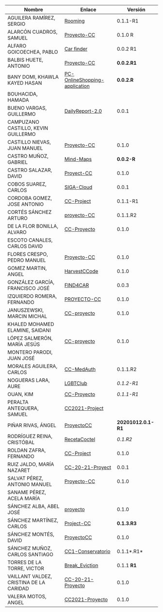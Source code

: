 | Nombre | Enlace | Versión |
|--------|--------|---------|
|AGUILERA RAMÍREZ, SERGIO | [Rooming](https://github.com/Aguilera4/Rooming) |0.1.1-R1 |
|ALARCÓN CUADROS, SAMUEL | [Proyecto-CC](https://github.com/kaizensamuel/Proyecto-CC-20-21)| 0.1.0  R|
|ALFARO GOICOECHEA, PABLO | [Car finder](https://github.com/pabloalfaro/Car-finder)| 0.0.2 R1|
|BALBIS HUETE, ANTONIO | [Proyecto-CC](https://github.com/antobalbis/CC-20-21-antoniobalbis) |**0.0.2.R1**|
|BANY DOMI, KHAWLA KAYED HASAN | [PC-OnlineShopping-application](https://github.com/khawla-banydomi/PC-OnlineShopping-application) | **0.0.2.R** |
|BOUHACIDA, HAMADA | | |
|BUENO VARGAS, GUILLERMO | [DailyReport-2.0](https://github.com/Guillergood/DailyReport-2.0) | 0.0.1 |
|CAMPUZANO CASTILLO, KEVIN GUILLERMO | | |
|CASTILLO NIEVAS, JUAN MANUEL | [Proyecto-CC](https://github.com/Jumacasni/Proyecto-CC) | 0.1.0 |
|CASTRO MUÑOZ, GABRIEL  |[Mind-Maps](https://github.com/GabCas28/Mind-Maps) | **0.0.2-R**|
|CASTRO SALAZAR, DAVID | [Proyect-CC](https://github.com/DADSILVER/CC-Proyect) | 0.1.0 |
|COBOS SUAREZ, CARLOS | [SIGA-Cloud](https://github.com/kcobos/SIGA-Cloud) | 0.0.1 |
|CORDOBA GOMEZ, JOSE ANTONIO |  [CC-Project](https://github.com/pepitoenpeligro/CC-Project) |  0.1.1-R1  |
|CORTÉS SÁNCHEZ ARTURO  | [proyecto-CC](https://github.com/arturocs/proyecto-CC) | 0.1.1.R2 |
|DE LA FLOR BONILLA, ALVARO | [CC-Proyecto](https://github.com/alvarodelaflor/CC-Proyecto) | 0.1.0 |
|ESCOTO CANALES, CARLOS DAVID | | |
|FLORES CRESPO, PEDRO MANUEL | [Proyecto-CC](https://github.com/PedroMFC/Proyecto-CC) | 0.1.0 |
|GOMEZ MARTIN, ANGEL | [HarvestCCode](https://github.com/harvestcore/HarvestCCode) | 0.1.0 |
|GONZÁLEZ GARCÍA, FRANCISCO JOSÉ | [FIND4CAR](https://github.com/Neo-Stark/FIND4CAR) | 0.0.3 |
|IZQUIERDO ROMERA, FERNANDO  | [PROYECTO-CC](https://github.com/fer227/PROYECTO-CC) | 0.1.0 |
|JANUSZEWSKI, MARCIN MICHAL | [CC-proyecto](https://github.com/januszewskimar/CC-proyecto)| 0.1.0 |
|KHALED MOHAMED ELAMINE, SAIDANI | | |
|LÓPEZ SALMERÓN, MARÍA JESÚS | [CC-proyecto](https://github.com/mjls130598/CC-proyecto) |0.1.0 | 
|MONTERO PARODI, JUAN JOSÉ | | |
|MORALES AGUILERA, CARLOS | [CC-MedAuth](https://github.com/Carlosma7/CC-MedAuth) | 0.1.1.R2 |
|NOGUERAS LARA, AURE | [LGBTClub](https://github.com/aure-nogueras/LGBTClub) | *0.1.2-R1* |
|OUAN, KIM | [CC-Proyecto](https://github.com/ouank/CC-proyecto) | *0.1.1-R1* |
|PERALTA ANTEQUERA, SAMUEL | [CC2021-Project](https://github.com/Samius1/CC2021-Project) | |
|PIÑAR RIVAS, ÁNGEL | [ProyectoCC](https://github.com/Anglepi/ProyectoCC) | **20201012.0.1-R1** |
|RODRÍGUEZ REINA, CRISTÓBAL | [RecetaCoctel](https://github.com/cr13/RecetaCoctel) | *0.1.R2* |
|ROLDAN ZAFRA, FERNANDO | [CC-Project](https://github.com/FernandoRoldan93/CC-Project) | 0.1.0 |
|RUIZ JALDO, MARÍA NAZARET |[CC-20-21-Proyect](https://github.com/NazaretRJ/CC-2021-Project.git) |0.0.1 |
|SALVAT PÉREZ, ANTONIO MANUEL | [Proyecto-CC](https://github.com/antoniosp7/Proyecto-CC) | 0.1.0 |
|SANAME PÉREZ, ACELA MARÍA | | |
|SÁNCHEZ ALBA, ABEL JOSÉ | [proyecto](https://github.com/ajalba/proyecto) | 0.1.0 |
|SÁNCHEZ MARTÍNEZ, CARLOS | [Project-CC](https://github.com/CharlySM/Proyecto_CC-20-21) | **0.1.3.R3** |
|SÁNCHEZ MONTÉS, DAVID | [ProyectoCC](https://github.com/Nastard/ProyectoCC) | 0.1.0 |
|SÁNCHEZ MUÑOZ, CARLOS SANTIAGO | [CC1-Conservatorio](https://github.com/Carlossamu7/CC1-Conservatorio) | 0.1.1*.R1* |
|TORRES DE LA TORRE, VICTOR| [Break_Eviction](https://github.com/victorTorres92/Break_Eviction)|0.1.1 **R1** |
|VAILLANT VALDEZ, CRISTINA DE LA CARIDAD |[CC-20-21-Proyecto](https://github.com/ccvaillant1992/CC-20-21-Proyecto) |0.1.0 |
|VALERA MOTOS, ANGEL |[CC2021-Proyecto](https://github.com/AngelValera/CC2021-Proyecto) |0.1.0 |

